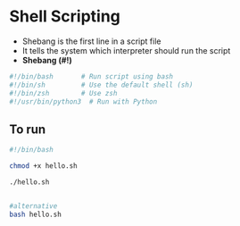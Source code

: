# Shell Scripting
- Shebang is the first line in a script file
- It tells the system which interpreter should run the script
- **Shebang (#!)**
```bash
#!/bin/bash       # Run script using bash
#!/bin/sh         # Use the default shell (sh)
#!/bin/zsh        # Use zsh
#!/usr/bin/python3  # Run with Python
```


## To run
```bash
#!/bin/bash

chmod +x hello.sh

./hello.sh


#alternative
bash hello.sh

```


